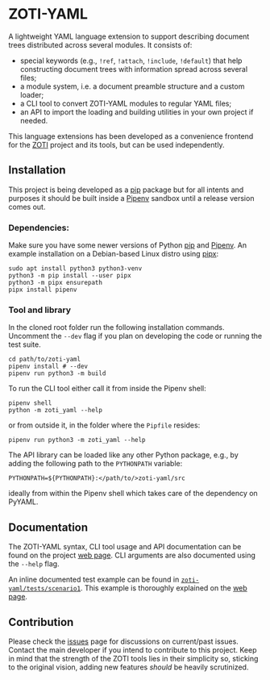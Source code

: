 ZOTI-YAML
=========

A lightweight YAML language extension to support describing document
trees distributed across several modules. It consists of:

 * special keywords (e.g., `!ref`, `!attach`, `!include`, `!default`)
   that help constructing document trees with information spread
   across several files;
 * a module system, i.e. a document preamble structure and a custom
   loader;
 * a CLI tool to convert ZOTI-YAML modules to regular YAML files;
 * an API to import the loading and building utilities in your own
   project if needed.

This language extensions has been developed as a convenience frontend
for the [ZOTI]() project and its tools, but can be used independently.

Installation
------------

This project is being developed as a
[pip](https://packaging.python.org/en/latest/key_projects/#pip)
package but for all intents and purposes it should be built inside a
[Pipenv](https://pipenv.pypa.io/en/latest/) sandbox until a release
version comes out.

### Dependencies:

Make sure you have some newer versions of Python
[pip](https://pip.pypa.io/en/stable/) and
[Pipenv](https://pipenv.pypa.io/en/latest/). An example installation
on a Debian-based Linux distro using [pipx](https://pypa.github.io/pipx/):

```shell
sudo apt install python3 python3-venv
python3 -m pip install --user pipx
python3 -m pipx ensurepath
pipx install pipenv
```

### Tool and library

In the cloned root folder run the following installation
commands. Uncomment the `--dev` flag if you plan on developing the
code or running the test suite.

```shell
cd path/to/zoti-yaml
pipenv install # --dev
pipenv run python3 -m build
```

To run the CLI tool either call it from inside the Pipenv shell:

```shell
pipenv shell
python -m zoti_yaml --help
```

or from outside it, in the folder where the `Pipfile` resides:

```shell
pipenv run python3 -m zoti_yaml --help
```

The API library can be loaded like any other Python package, e.g., by
adding the following path to the `PYTHONPATH` variable:

```
PYTHONPATH=${PYTHONPATH}:</path/to/>zoti-yaml/src
```

ideally from within the Pipenv shell which takes care of the
dependency on PyYAML.

Documentation
-------------

The ZOTI-YAML syntax, CLI tool usage and API documentation can be
found on the project [web page](TODO). CLI arguments are also
documented using the `--help` flag.

An inline documented test example can be found in
[`zoti-yaml/tests/scenario1`](tests/scenario1). This example is
thoroughly explained on the [web page](TODO).

Contribution
------------

Please check the [issues](TODO) page for discussions on current/past
issues. Contact the main developer if you intend to contribute to this
project. Keep in mind that the strength of the ZOTI tools lies in
their simplicity so, sticking to the original vision, adding new
features _should_ be heavily scrutinized.
